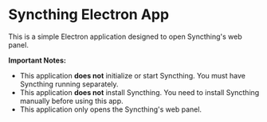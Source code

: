 # Syncthing Electron App

This is a simple Electron application designed to open Syncthing's web panel.

**Important Notes:**

*   This application **does not** initialize or start Syncthing. You must have Syncthing running separately.
*   This application **does not** install Syncthing. You need to install Syncthing manually before using this app.
* This application only opens the Syncthing's web panel.
